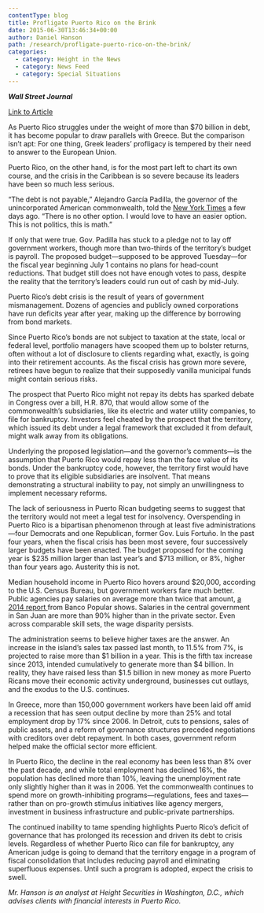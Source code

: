 ```yaml
---
contentType: blog
title: Profligate Puerto Rico on the Brink
date: 2015-06-30T13:46:34+00:00
author: Daniel Hanson
path: /research/profligate-puerto-rico-on-the-brink/
categories:
  - category: Height in the News
  - category: News Feed
  - category: Special Situations
---
```

**_Wall Street Journal_**

[Link to Article](http://www.wsj.com/articles/SB11292601245819683363204581059850395301900)

As Puerto Rico struggles under the weight of more than $70 billion in debt, it has become popular to draw parallels with Greece. But the comparison isn’t apt: For one thing, Greek leaders’ profligacy is tempered by their need to answer to the European Union.

Puerto Rico, on the other hand, is for the most part left to chart its own course, and the crisis in the Caribbean is so severe because its leaders have been so much less serious.

“The debt is not payable,” Alejandro García Padilla, the governor of the unincorporated American commonwealth, told the [New York Times](http://quotes.wsj.com/NYT) a few days ago. “There is no other option. I would love to have an easier option. This is not politics, this is math.”

If only that were true. Gov. Padilla has stuck to a pledge not to lay off government workers, though more than two-thirds of the territory’s budget is payroll. The proposed budget—supposed to be approved Tuesday—for the fiscal year beginning July 1 contains no plans for head-count reductions. That budget still does not have enough votes to pass, despite the reality that the territory’s leaders could run out of cash by mid-July.

Puerto Rico’s debt crisis is the result of years of government mismanagement. Dozens of agencies and publicly owned corporations have run deficits year after year, making up the difference by borrowing from bond markets.

Since Puerto Rico’s bonds are not subject to taxation at the state, local or federal level, portfolio managers have scooped them up to bolster returns, often without a lot of disclosure to clients regarding what, exactly, is going into their retirement accounts. As the fiscal crisis has grown more severe, retirees have begun to realize that their supposedly vanilla municipal funds might contain serious risks.

The prospect that Puerto Rico might not repay its debts has sparked debate in Congress over a bill, H.R. 870, that would allow some of the commonwealth’s subsidiaries, like its electric and water utility companies, to file for bankruptcy. Investors feel cheated by the prospect that the territory, which issued its debt under a legal framework that excluded it from default, might walk away from its obligations.

Underlying the proposed legislation—and the governor’s comments—is the assumption that Puerto Rico would repay less than the face value of its bonds. Under the bankruptcy code, however, the territory first would have to prove that its eligible subsidiaries are insolvent. That means demonstrating a structural inability to pay, not simply an unwillingness to implement necessary reforms.

The lack of seriousness in Puerto Rican budgeting seems to suggest that the territory would not meet a legal test for insolvency. Overspending in Puerto Rico is a bipartisan phenomenon through at least five administrations—four Democrats and one Republican, former Gov. Luis Fortuño. In the past four years, when the fiscal crisis has been most severe, four successively larger budgets have been enacted. The budget proposed for the coming year is $235 million larger than last year’s and $713 million, or 8%, higher than four years ago. Austerity this is not.

Median household income in Puerto Rico hovers around $20,000, according to the U.S. Census Bureau, but government workers fare much better. Public agencies pay salaries on average more than twice that amount, [a 2014 report ](http://www.popular.com/cs/Satellite?blobcol=urldata&blobheader=application/pdf&blobheadername1=Cache-Control&blobheadername2=Expires&blobheadervalue1=max-age=3600&blobheadervalue2=Sun,%2001%20Jan%202017%2004:00:00%20GMT&blobkey=id&blobtable=MungoBlobs&blobwhere=1234300149969&ssbinary=true)from Banco Popular shows. Salaries in the central government in San Juan are more than 90% higher than in the private sector. Even across comparable skill sets, the wage disparity persists.

The administration seems to believe higher taxes are the answer. An increase in the island’s sales tax passed last month, to 11.5% from 7%, is projected to raise more than $1 billion in a year. This is the fifth tax increase since 2013, intended cumulatively to generate more than $4 billion. In reality, they have raised less than $1.5 billion in new money as more Puerto Ricans move their economic activity underground, businesses cut outlays, and the exodus to the U.S. continues.

In Greece, more than 150,000 government workers have been laid off amid a recession that has seen output decline by more than 25% and total employment drop by 17% since 2006. In Detroit, cuts to pensions, sales of public assets, and a reform of governance structures preceded negotiations with creditors over debt repayment. In both cases, government reform helped make the official sector more efficient.

In Puerto Rico, the decline in the real economy has been less than 8% over the past decade, and while total employment has declined 16%, the population has declined more than 10%, leaving the unemployment rate only slightly higher than it was in 2006. Yet the commonwealth continues to spend more on growth-inhibiting programs—regulations, fees and taxes—rather than on pro-growth stimulus initiatives like agency mergers, investment in business infrastructure and public-private partnerships.

The continued inability to tame spending highlights Puerto Rico’s deficit of governance that has prolonged its recession and driven its debt to crisis levels. Regardless of whether Puerto Rico can file for bankruptcy, any American judge is going to demand that the territory engage in a program of fiscal consolidation that includes reducing payroll and eliminating superfluous expenses. Until such a program is adopted, expect the crisis to swell.

_Mr. Hanson is an analyst at Height Securities in Washington, D.C., which advises clients with financial interests in Puerto Rico._